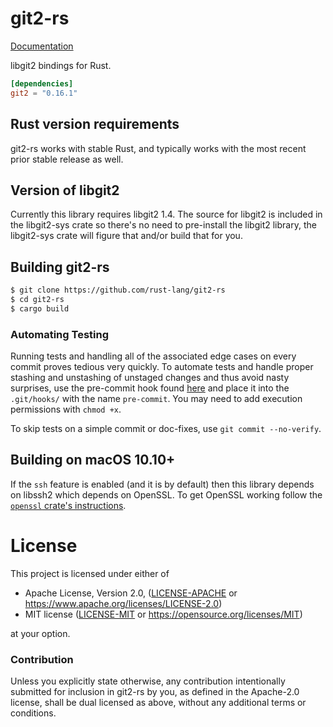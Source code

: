 # git2-rs

[Documentation](https://docs.rs/git2)

libgit2 bindings for Rust.

```toml
[dependencies]
git2 = "0.16.1"
```

## Rust version requirements

git2-rs works with stable Rust, and typically works with the most recent prior
stable release as well.

## Version of libgit2

Currently this library requires libgit2 1.4. The source for libgit2 is
included in the libgit2-sys crate so there's no need to pre-install the libgit2
library, the libgit2-sys crate will figure that and/or build that for you.

## Building git2-rs

```sh
$ git clone https://github.com/rust-lang/git2-rs
$ cd git2-rs
$ cargo build
```

### Automating Testing

Running tests and handling all of the associated edge cases on every commit
proves tedious very quickly.  To automate tests and handle proper stashing and
unstashing of unstaged changes and thus avoid nasty surprises, use the
pre-commit hook found [here][pre-commit-hook] and place it into the
`.git/hooks/` with the name `pre-commit`.  You may need to add execution
permissions with `chmod +x`.

To skip tests on a simple commit or doc-fixes, use `git commit --no-verify`.

## Building on macOS 10.10+

If the `ssh` feature is enabled (and it is by default) then this library depends
on libssh2 which depends on OpenSSL. To get OpenSSL working follow the
[`openssl` crate's instructions](https://github.com/sfackler/rust-openssl/blob/master/openssl/src/lib.rs#L31).

# License

This project is licensed under either of

 * Apache License, Version 2.0, ([LICENSE-APACHE](LICENSE-APACHE) or
   https://www.apache.org/licenses/LICENSE-2.0)
 * MIT license ([LICENSE-MIT](LICENSE-MIT) or
   https://opensource.org/licenses/MIT)

at your option.

### Contribution

Unless you explicitly state otherwise, any contribution intentionally submitted
for inclusion in git2-rs by you, as defined in the Apache-2.0 license, shall be
dual licensed as above, without any additional terms or conditions.

[pre-commit-hook]: https://gist.github.com/glfmn/0c5e9e2b41b48007ed3497d11e3dbbfa
